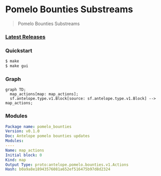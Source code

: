 # Pomelo Bounties Substreams

> Pomelo Bounties Substreams

### [Latest Releases](https://github.com/pinax-network/substreams/releases)


### Quickstart

```bash
$ make
$ make gui
```

### Graph
```mermaid
graph TD;
  map_actions[map: map_actions];
  sf.antelope.type.v1.Block[source: sf.antelope.type.v1.Block] --> map_actions;

```

### Modules

```yaml
Package name: pomelo_bounties
Version: v0.1.0
Doc: Antelope pomelo bounties updates
Modules:
----
Name: map_actions
Initial block: 0
Kind: map
Output Type: proto:antelope.pomelo.bounties.v1.Actions
Hash: b0a9a8e18943576081a652ef516475b97d8d2324
```
